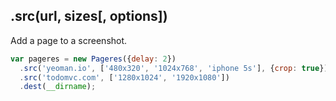 ## .src(url, sizes[, options])

Add a page to a screenshot.

```js
var pageres = new Pageres({delay: 2})
  .src('yeoman.io', ['480x320', '1024x768', 'iphone 5s'], {crop: true})
  .src('todomvc.com', ['1280x1024', '1920x1080'])
  .dest(__dirname);
```